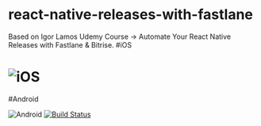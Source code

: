 # react-native-releases-with-fastlane

Based on Igor Lamos Udemy Course -> Automate Your React Native Releases with Fastlane &amp; Bitrise.
#iOS

# ![iOS](https://img.shields.io/badge/IOS--blue.svg)

#Android

![Android](https://img.shields.io/badge/Android--blue.svg)
[![Build Status](https://app.bitrise.io/app/c3941bff3df0967f/status.svg?token=rizfJKvUwtYJ-A4HljcL1g&branch=master)](https://app.bitrise.io/app/c3941bff3df0967f)
